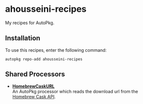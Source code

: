 # ahousseini-recipes

My recipes for AutoPkg.

## Installation

To use this recipes, enter the following command:

```shell
autopkg repo-add ahousseini-recipes
```

## Shared Processors

- __[HomebrewCaskURL](https://github.com/autopkg/ahousseini-recipes/tree/master/SharedProcessors#homebrewcaskurl)__  
    An AutoPkg processor which reads the download url from the [Homebrew Cask API](https://formulae.brew.sh/docs/api/). 
